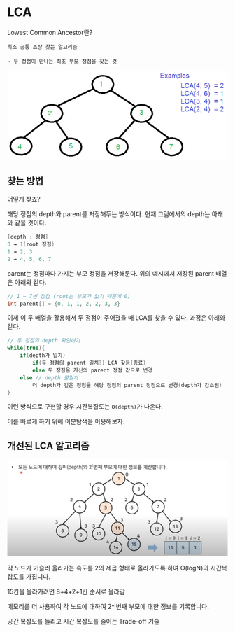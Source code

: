 # LCA

Lowest Common Ancestor란?

    최소 공통 조상 찾는 알고리즘

    → 두 정점이 만나는 최초 부모 정점을 찾는 것
![img](imgs/1.png)

## 찾는 방법

어떻게 찾죠?

해당 정점의 depth와 parent를 저장해두는 방식이다. 현재 그림에서의 depth는 아래와 같을 것이다.

```c
[depth : 정점]
0 → 1(root 정점)
1 → 2, 3
2 → 4, 5, 6, 7
```

parent는 정점마다 가지는 부모 정점을 저장해둔다. 위의 예시에서 저장된 parent 배열은 아래와 같다.

```java
// 1 ~ 7번 정점 (root는 부모가 없기 때문에 0)
int parent[] = {0, 1, 1, 2, 2, 3, 3}
```

이제 이 두 배열을 활용해서 두 정점이 주어졌을 때 LCA를 찾을 수 있다. 과정은 아래와 같다.

```java
// 두 정점의 depth 확인하기
while(true){
    if(depth가 일치)
        if(두 정점의 parent 일치?) LCA 찾음(종료)
        else 두 정점을 자신의 parent 정점 값으로 변경
    else // depth 불일치
        더 depth가 깊은 정점을 해당 정점의 parent 정점으로 변경(depth가 감소됨)
}
```

이런 방식으로 구현할 경우 시간복잡도는 `O(depth)`가 나온다.

이를 빠르게 하기 위해 이분탐색을 이용해보자.

## 개선된 LCA 알고리즘

![img](imgs/2.png)

각 노드가 거슬러 올라가는 속도를 2의 제곱 형태로 올라가도록 하여 O(logN)의 시간복잡도를 가집니다.

15칸을 올라가려면 8+4+2+1칸 순서로 올라감

메모리를 더 사용하여 각 노드에 대하여 2^i번째 부모에 대한 정보를 기록합니다.

공간 복잡도를 늘리고 시간 복잡도를 줄이는 Trade-off 기술
